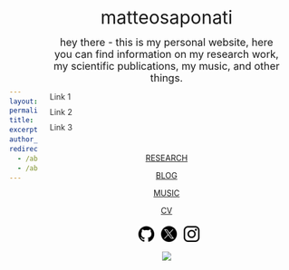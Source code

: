 ```yaml
---
layout: intro
permalink: /
title: "about"
excerpt: "about"
author_profile: false
redirect_from: 
  - /about/
  - /about.html
---
```



<div style="margin-right: 20px;">
<div style="margin-left: 20px;">

<font size="6"> <p style="text-align: center;"> matteosaponati </p></font> 

<font size="4"> <p style="text-align: center;">hey there - this is my personal website, here you can find information on my research work, my scientific publications, my music, and other things. </p></font> 

<head>
  <title>Centered Rectangle with Links</title>
  <style>
    /* CSS styles for centering and rectangle */
    body {
      display: flex;
      justify-content: center;
      align-items: center;
      height: 100vh;
      margin: 0;
    }

    .rectangle {
      width: 300px; /* Adjust width as needed */
      height: 200px; /* Adjust height as needed */
      border: 2px solid #000;
      padding: 20px;
      text-align: center;
    }

    .link-list {
      list-style: none;
      padding: 0;
    }

    .link-list li {
      margin-bottom: 10px;
    }

    .link-list a {
      text-decoration: none;
      color: #333;
    }
  </style>
</head>
<body>
  <div class="rectangle">
    <ul class="link-list">
      <li><a href="#">Link 1</a></li>
      <li><a href="#">Link 2</a></li>
      <li><a href="#">Link 3</a></li>
      <!-- Add more links as needed -->
    </ul>
  </div>
</body>

<p style="margin-bottom:0.3cm; text-align: center; margin-top:1cm;">
<a href="https://matteosaponati.github.io/research">RESEARCH</a>
</p>

<p style="margin-bottom:0.3cm; text-align: center;">
<a href="https://matteosaponati.github.io/year-archive/">BLOG</a>
</p>

<p style="margin-bottom:0.3cm; text-align: center;">
<a href="https://matteosaponati.github.io/music">MUSIC</a>
</p>

<p style="margin-bottom:0.5cm; text-align: center; ">
<a href="https://matteosaponati.github.io/cv/">CV</a>
</p>

<p style="text-align: center;">
 <a href="https://github.com/matteosaponati" target="_blank"><span style="display: inline-block; vertical-align: middle; margin-left: 8px;"><img src="/images/general/github_icon.png" alt="Icon" style="width: 2em; height: 2em;"></span></a>
  <a href="https://twitter.com/matteosaponati" target="_blank"><span style="display: inline-block; vertical-align: middle; margin-left: 8px;"><img src="/images/general/x_icon.png" alt="Icon" style="width: 2em; height: 2em;"></span></a>
   <a href="https://www.instagram.com/matteosaponati/" target="_blank"><span style="display: inline-block; vertical-align: middle; margin-left: 8px;"><img src="/images/general/instagram_icon.png" alt="Icon" style="width: 2em; height: 2em;"></span></a>  
</p>

<figure>
<center><img src="/images/about/me_garfagnana.png" style="width:30%"></center>
</figure>



